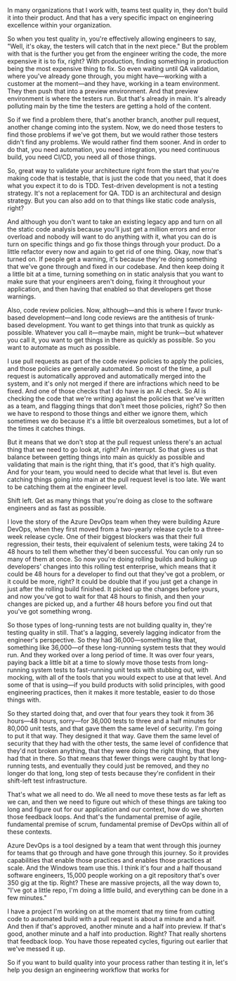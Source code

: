 In many organizations that I work with, teams test quality in, they don't build it into their product. And that has a very specific impact on engineering excellence within your organization.

So when you test quality in, you're effectively allowing engineers to say, "Well, it's okay, the testers will catch that in the next piece." But the problem with that is the further you get from the engineer writing the code, the more expensive it is to fix, right? With production, finding something in production being the most expensive thing to fix. So even waiting until QA validation, where you've already gone through, you might have—working with a customer at the moment—and they have, working in a team environment. They then push that into a preview environment. And that preview environment is where the testers run. But that's already in main. It's already polluting main by the time the testers are getting a hold of the content.

So if we find a problem there, that's another branch, another pull request, another change coming into the system. Now, we do need those testers to find those problems if we've got them, but we would rather those testers didn't find any problems. We would rather find them sooner. And in order to do that, you need automation, you need integration, you need continuous build, you need CI/CD, you need all of those things.

So, great way to validate your architecture right from the start that you're making code that is testable, that is just the code that you need, that it does what you expect it to do is TDD. Test-driven development is not a testing strategy. It's not a replacement for QA. TDD is an architectural and design strategy. But you can also add on to that things like static code analysis, right?

And although you don't want to take an existing legacy app and turn on all the static code analysis because you'll just get a million errors and error overload and nobody will want to do anything with it, what you can do is turn on specific things and go fix those things through your product. Do a little refactor every now and again to get rid of one thing. Okay, now that's turned on. If people get a warning, it's because they're doing something that we've gone through and fixed in our codebase. And then keep doing it a little bit at a time, turning something on in static analysis that you want to make sure that your engineers aren't doing, fixing it throughout your application, and then having that enabled so that developers get those warnings.

Also, code review policies. Now, although—and this is where I favor trunk-based development—and long code reviews are the antithesis of trunk-based development. You want to get things into that trunk as quickly as possible. Whatever you call it—maybe main, might be trunk—but whatever you call it, you want to get things in there as quickly as possible. So you want to automate as much as possible.

I use pull requests as part of the code review policies to apply the policies, and those policies are generally automated. So most of the time, a pull request is automatically approved and automatically merged into the system, and it's only not merged if there are infractions which need to be fixed. And one of those checks that I do have is an AI check. So AI is checking the code that we're writing against the policies that we've written as a team, and flagging things that don't meet those policies, right? So then we have to respond to those things and either we ignore them, which sometimes we do because it's a little bit overzealous sometimes, but a lot of the times it catches things.

But it means that we don't stop at the pull request unless there's an actual thing that we need to go look at, right? An interrupt. So that gives us that balance between getting things into main as quickly as possible and validating that main is the right thing, that it's good, that it's high quality. And for your team, you would need to decide what that level is. But even catching things going into main at the pull request level is too late. We want to be catching them at the engineer level.

Shift left. Get as many things that you're doing as close to the software engineers and as fast as possible.

I love the story of the Azure DevOps team when they were building Azure DevOps, when they first moved from a two-yearly release cycle to a three-week release cycle. One of their biggest blockers was that their full regression, their tests, their equivalent of selenium tests, were taking 24 to 48 hours to tell them whether they'd been successful. You can only run so many of them at once. So now you're doing rolling builds and bulking up developers' changes into this rolling test enterprise, which means that it could be 48 hours for a developer to find out that they've got a problem, or it could be more, right? It could be double that if you just get a change in just after the rolling build finished. It picked up the changes before yours, and now you've got to wait for that 48 hours to finish, and then your changes are picked up, and a further 48 hours before you find out that you've got something wrong.

So those types of long-running tests are not building quality in, they're testing quality in still. That's a lagging, severely lagging indicator from the engineer's perspective. So they had 36,000—something like that, something like 36,000—of these long-running system tests that they would run. And they worked over a long period of time. It was over four years, paying back a little bit at a time to slowly move those tests from long-running system tests to fast-running unit tests with stubbing out, with mocking, with all of the tools that you would expect to use at that level. And some of that is using—if you build products with solid principles, with good engineering practices, then it makes it more testable, easier to do those things with.

So they started doing that, and over that four years they took it from 36 hours—48 hours, sorry—for 36,000 tests to three and a half minutes for 80,000 unit tests, and that gave them the same level of security. I'm going to put it that way. They designed it that way. Gave them the same level of security that they had with the other tests, the same level of confidence that they'd not broken anything, that they were doing the right thing, that they had that in there. So that means that fewer things were caught by that long-running tests, and eventually they could just be removed, and they no longer do that long, long step of tests because they're confident in their shift-left test infrastructure.

That's what we all need to do. We all need to move these tests as far left as we can, and then we need to figure out which of these things are taking too long and figure out for our application and our context, how do we shorten those feedback loops. And that's the fundamental premise of agile, fundamental premise of scrum, fundamental premise of DevOps within all of these contexts.

Azure DevOps is a tool designed by a team that went through this journey for teams that go through and have gone through this journey. So it provides capabilities that enable those practices and enables those practices at scale. And the Windows team use this. I think it's four and a half thousand software engineers, 15,000 people working on a git repository that's over 350 gig at the tip. Right? These are massive projects, all the way down to, "I've got a little repo, I'm doing a little build, and everything can be done in a few minutes."

I have a project I'm working on at the moment that my time from cutting code to automated build with a pull request is about a minute and a half. And then if that's approved, another minute and a half into preview. If that's good, another minute and a half into production. Right? That really shortens that feedback loop. You have those repeated cycles, figuring out earlier that we've messed it up.

So if you want to build quality into your process rather than testing it in, let's help you design an engineering workflow that works for